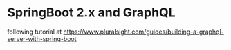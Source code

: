 # SpringBoot 2.x and GraphQL

following tutorial at https://www.pluralsight.com/guides/building-a-graphql-server-with-spring-boot